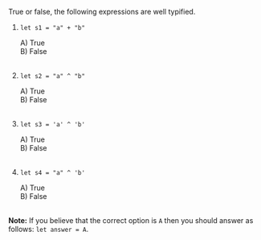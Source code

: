 True or false, the following expressions are well typified.

1. `let s1 = "a" + "b"`

    A) True<br />
    B) False<br /><br />

2. `let s2 = "a" ^ "b"`

    A) True<br />
    B) False<br /><br />

3. `let s3 = 'a' ^ 'b'`

    A) True<br />
    B) False<br /><br />

4. `let s4 = "a" ^ 'b'`

    A) True<br/>
    B) False<br/><br />

**Note:** If you believe that the correct option is `A` then you should answer as follows: `let answer = A`.